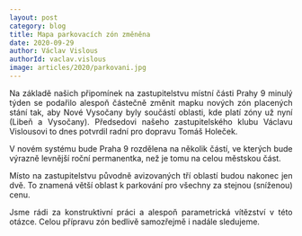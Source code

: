 ```yaml
---
layout: post
category: blog
title: Mapa parkovacích zón změněna
date: 2020-09-29
author: Václav Vislous
authorId: vaclav.vislous
image: articles/2020/parkovani.jpg
---
```

<p style='text-align: justify;'>
Na základě našich připomínek na zastupitelstvu místní části Prahy 9 minulý týden se podařilo alespoň částečně změnit mapku nových zón placených stání tak, aby Nové Vysočany byly součástí oblasti, kde platí zóny už nyní (Libeň a Vysočany). Předsedovi našeho zastupitelského klubu Václavu Vislousovi to dnes potvrdil radní pro dopravu Tomáš Holeček.</p>
<p style='text-align: justify;'>
V novém systému bude Praha 9 rozdělena na několik částí, ve kterých bude výrazně levnější roční permanentka, než je tomu na celou městskou část.</p>
<p style='text-align: justify;'>
Místo na zastupitelstvu původně avizovaných tří oblastí budou nakonec jen dvě. To znamená větší oblast k parkování pro všechny za stejnou (sníženou) cenu. </p>
<p style='text-align: justify;'>
Jsme rádi za konstruktivní práci a alespoň parametrická vítězství v této otázce. Celou přípravu zón bedlivě samozřejmě i nadále sledujeme.</p>
